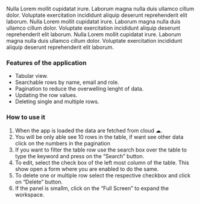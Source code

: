 Nulla Lorem mollit cupidatat irure. Laborum magna nulla duis ullamco cillum dolor. Voluptate exercitation incididunt aliquip deserunt reprehenderit elit laborum. Nulla Lorem mollit cupidatat irure. Laborum magna nulla duis ullamco cillum dolor. Voluptate exercitation incididunt aliquip deserunt reprehenderit elit laborum. Nulla Lorem mollit cupidatat irure. Laborum magna nulla duis ullamco cillum dolor. Voluptate exercitation incididunt aliquip deserunt reprehenderit elit laborum.

### Features of the application

- Tabular view.
- Searchable rows by name, email and role.
- Pagination to reduce the overwelling lenght of data.
- Updating the row values.
- Deleting single and multiple rows.

### How to use it

1. When the app is loaded the data are fetched from cloud ☁.
1. You will be only able see 10 rows in the table, if want see other data click on the numbers in the pagination
1. If you want to filter the table row use the search box over the table to type the keyword and press on the “Search” button.
1. To edit, select the check box of the left most column of the table. This show open a form where you are enabled to do the same.
1. To delete one or multiple row select the respective checkbox and click on “Delete” button.
1. If the panel is smallm, click on the “Full Screen” to expand the workspace.
